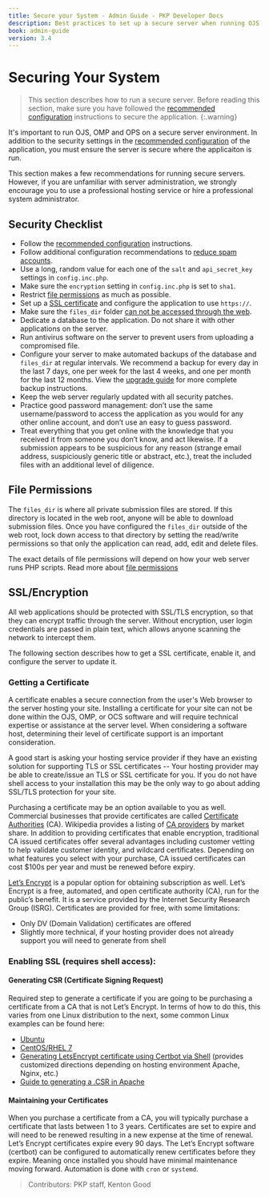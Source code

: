 ```yaml
---
title: Secure your System - Admin Guide - PKP Developer Docs
description: Best practices to set up a secure server when running OJS, OMP or OPS.
book: admin-guide
version: 3.4
---
```


# Securing Your System

> This section describes how to run a secure server. Before reading this section, make sure you have followed the [recommended configuration](./deploy) instructions to secure the application.
{:.warning}

It's important to run OJS, OMP and OPS on a secure server environment. In addition to the security settings in the [recommended configuration](./deploy) of the application, you must ensure the server is secure where the applicaiton is run.

This section makes a few recommendations for running secure servers. However, if you are unfamiliar with server administration, we strongly encourage you to use a professional hosting service or hire a professional system administrator.

## Security Checklist

- Follow the [recommended configuration](./deploy) instructions.
- Follow additional configuration recommendations to [reduce spam accounts](./deploy-users).
- Use a long, random value for each one of the `salt` and `api_secret_key` settings in `config.inc.php`.
- Make sure the `encryption` setting in `config.inc.php` is set to `sha1`.
- Restrict [file permissions](#file-permissions) as much as possible.
- Set up a [SSL certificate](#sslencryption) and configure the application to use `https://`.
- Make sure the `files_dir` folder [can not be accessed through the web](#file-permissions).
- Dedicate a database to the application. Do not share it with other applications on the server.
- Run antivirus software on the server to prevent users from uploading a compromised file.
- Configure your server to make automated backups of the database and `files_dir` at regular intervals. We recommend a backup for every day in the last 7 days, one per week for the last 4 weeks, and one per month for the last 12 months. View the [upgrade guide](/dev/upgrade-guide/en/) for more complete backup instructions.
- Keep the web server regularly updated with all security patches.
- Practice good password management: don’t use the same username/password to access the application as you would for any other online account, and don’t use an easy to guess password.
- Treat everything that you get online with the knowledge that you received it from someone you don’t know, and act likewise. If a submission appears to be suspicious for any reason (strange email address, suspiciously generic title or abstract, etc.), treat the included files with an additional level of diligence.

## File Permissions

The `files_dir` is where all private submission files are stored. If this directory is located in the web root, anyone will be able to download submission files. Once you have configured the `files_dir` outside of the web root, lock down access to that directory by setting the read/write permissions so that only the application can read, add, edit and delete files.

The exact details of file permissions will depend on how your web server runs PHP scripts. Read more about [file permissions](./troubleshooting#configuring-file-permissions)

## SSL/Encryption

All web applications should be protected with SSL/TLS encryption, so that they can encrypt traffic through the server. Without encryption, user login credentials are passed in plain text, which allows anyone scanning the network to intercept them.

The following section describes how to get a SSL certificate, enable it, and configure the server to update it.

### Getting a Certificate

A certificate enables a secure connection from the user's Web browser to the server hosting your site.  Installing a certificate for your site can not be done within the OJS, OMP, or OCS software and will require technical expertise or assistance at the server level.  When considering a software host, determining their level of certificate support is an important consideration.

A good start is asking your hosting service provider if they have an existing solution for supporting TLS or SSL certificates -- Your hosting provider may be able to create/issue an TLS or SSL certificate for you. If you do not have shell access to your installation this may be the only way to go about adding SSL/TLS protection for your site.

Purchasing a certificate may be an option available to you as well. Commercial businesses that provide certificates are called [Certificate Authorities](https://en.wikipedia.org/wiki/Certificate_authority) (CA). Wikipedia provides a listing of [CA providers](https://en.wikipedia.org/wiki/Certificate_authority#Providers) by market share. In addition to providing certificates that enable encryption, traditional CA issued certificates offer several advantages including customer vetting to help validate customer identity, and wildcard certificates. Depending on what features you select with your purchase, CA issued certificates can cost $100s per year and must be renewed before expiry.

[Let’s Encrypt](https://letsencrypt.org/) is a popular option for obtaining subscription as well. Let’s Encrypt is a free, automated, and open certificate authority (CA), run for the public’s benefit. It is a service provided by the Internet Security Research Group (ISRG). Certificates are provided for free, with some limitations:

* Only DV (Domain Validation) certificates are offered
* Slightly more technical, if your hosting provider does not already support you will need to generate from shell

### Enabling SSL (requires shell access):

#### Generating CSR (Certificate Signing Request)

Required step to generate a certificate if you are going to be purchasing a certificate from a CA that is not Let’s Encrypt. In terms of how to do this, this varies from one Linux distribution to the next, some common Linux examples can be found here:
* [Ubuntu](https://www.digitalocean.com/community/tutorials/how-to-create-a-ssl-certificate-on-apache-for-ubuntu-14-04)
* [CentOS/RHEL 7](https://www.digitalocean.com/community/tutorials/how-to-secure-apache-with-let-s-encrypt-on-centos-7)
* [Generating LetsEncrypt certificate using Certbot via Shell](https://certbot.eff.org/) (provides customized directions depending on hosting environment Apache, Nginx, etc.)
* [Guide to generating a .CSR in Apache](https://www.alphassl.com/support/create-csr/apache.html)

#### Maintaining your Certificates

When you purchase a certificate from a CA, you will typically purchase a certificate that lasts between 1 to 3 years. Certificates are set to expire and will need to be renewed resulting in a new expense at the time of renewal. Let’s Encrypt certificates expire every 90 days. The Let’s Encrypt software (certbot) can be configured to automatically renew certificates before they expire. Meaning once installed you should have minimal maintenance moving forward. Automation is done with `cron` or `systemd`.

> Contributors: PKP staff, Kenton Good

